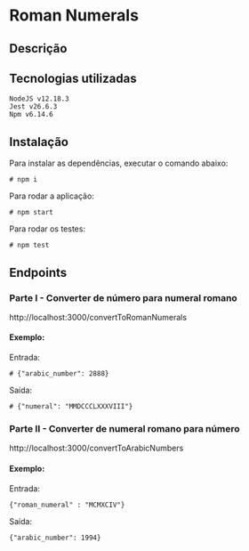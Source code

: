 # Roman Numerals

## Descrição


## Tecnologias utilizadas
    NodeJS v12.18.3
    Jest v26.6.3
    Npm v6.14.6

## Instalação
Para instalar as dependências, executar o comando abaixo:
```
# npm i
```

Para rodar a aplicação:

```
# npm start
```

Para rodar os testes:
```
# npm test
```

## Endpoints
### Parte I - Converter de número para numeral romano

http://localhost:3000/convertToRomanNumerals

#### Exemplo:

Entrada:
```
# {"arabic_number": 2888} 
```
Saída:
```
# {"numeral": "MMDCCCLXXXVIII"}
```



### Parte II - Converter de numeral romano para número

http://localhost:3000/convertToArabicNumbers
#### Exemplo:

Entrada:
```
{"roman_numeral" : "MCMXCIV"}
```

Saída:
```
{"arabic_number": 1994}
```
